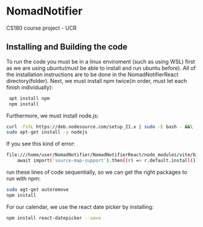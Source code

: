 # NomadNotifier
CS180 course project - UCR

## Installing and Building the code  
To run the code you must be in a linux enviroment (such as using WSL) first as we are using ubuntu(must be able to install and run ubuntu before). All of the installation instructions are to be done in the NomadNotifierReact directory(folder). Next, we must install npm twice(in order, must let each finish individually):  
```bash
 apt install npm
 npm install
```
Furthermore, we must install node.js: 
```bash
curl -fsSL https://deb.nodesource.com/setup_21.x | sudo -E bash - &&\
sudo apt-get install -y nodejs
```
If you see this kind of error: 
```bash
file:///home/user/NomadNotifier/NomadNotifierReact/node_modules/vite/bin/vite.js:7
    await import('source-map-support').then((r) => r.default.install())
```
run these lines of code sequentially, so we can get the right packages to run with npm: 
```bash
sudo agt-get autoremove
npm install
```
For our calendar, we use the react date picker by installing:
```bash
npm install react-datepicker --save
```

